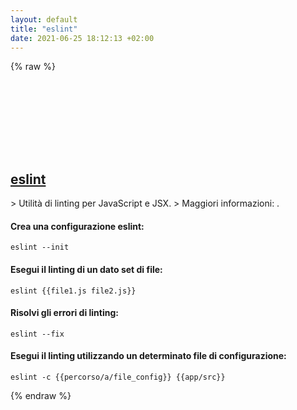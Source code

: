 ```yaml
---
layout: default
title: "eslint"
date: 2021-06-25 18:12:13 +02:00
---
```

{% raw %}
<h2 id="eslint">
  <a href="/it/common/eslint.html">eslint</a> <a href="#eslint"><svg class="icon">
    <use href="/assets/images/unicode_sprite.svg#link" />
  </svg></a>
</h2>
> Utilità di linting per JavaScript e JSX.
> Maggiori informazioni: <https://eslint.org>.

#### Crea una configurazione eslint:
```shell
eslint --init
```
#### Esegui il linting di un dato set di file:
```shell
eslint {{file1.js file2.js}}
```
#### Risolvi gli errori di linting:
```shell
eslint --fix
```
#### Esegui il linting utilizzando un determinato file di configurazione:
```shell
eslint -c {{percorso/a/file_config}} {{app/src}}
```
{% endraw %}